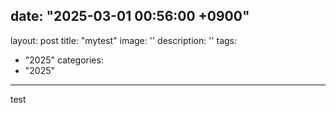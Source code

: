 date: "2025-03-01 00:56:00 +0900"
---
layout: post
title: "mytest"
image: ''
description: ''
tags:
- "2025"
categories:
- "2025"
---

test